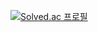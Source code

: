 [![Solved.ac
프로필](http://mazassumnida.wtf/api/v2/generate_badge?boj=osyless1)](https://solved.ac/osyless1)
